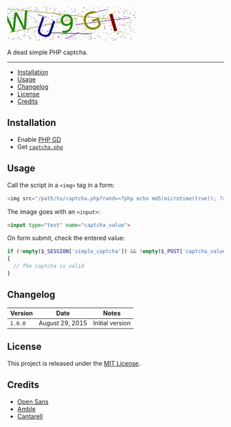 ![Captcha](logo.gif)

A dead simple PHP captcha.

---

* [Installation](#installation)
* [Usage](#usage)
* [Changelog](#changelog)
* [License](#license)
* [Credits](#credits)

## Installation

* Enable [PHP GD](http://php.net/manual/en/book.image.php)
* Get [`captcha.php`](captcha.php)

## Usage

Call the script in a `<img>` tag in a form:

```php
<img src="/path/to/captcha.php?rand=<?php echo md5(microtime(true)); ?>">
```

The image goes with an `<input>`:

```html
<input type="text" name="captcha_value">
```

On form submit, check the entered value:

```php
if (!empty($_SESSION['simple_captcha']) && !empty($_POST['captcha_value']) && $_SESSION['simple_captcha'] == $_POST['captcha_value'])
{
  // The captcha is valid
}
```

## Changelog

| Version | Date | Notes |
| --- | --- | --- |
| `1.0.0` | August 29, 2015 | Initial version |

## License

This project is released under the [MIT License](license).

## Credits

* [Open Sans](http://www.fontsquirrel.com/fonts/open-sans)
* [Amble](http://www.fontsquirrel.com/fonts/amble)
* [Cantarell](http://www.fontsquirrel.com/fonts/cantarell)
